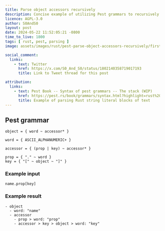```yaml
---
title: Parse object accessors recursively
description: Concise example of utilizing Pest grammars to recursively parse object accessors
licence: AGPL-3.0
author: S0AndS0
layout: post
date: 2024-05-22 11:52:05:21 -0800
time_to_live: 1800
tags: [ rust, pest, parsing ]
image: assets/images/rust/pest-parse-object-accessors-recursively/first-code-block.png

social_comment:
  links:
    - text: Twitter
      href: https://x.com/S0_And_S0/status/1802140358719017193
      title: Link to Tweet thread for this post

attribution:
  links:
    - text: Pest Book -- Syntax of pest grammars -- The stack (WIP)
      href: https://pest.rs/book/grammars/syntax.html?highlight=rust%20string#the-stack-wip
      title: Example of parsing Rust string literal blocks of text
---
```




## Pest grammar


```pest
object = { word ~ accessor* }

word = { ASCII_ALPHANUMERIC+ }

accessor = { (prop | key) ~ accessor* }

prop = { "." ~ word }
key = { "[" ~ object ~ "]" }
```


### Example input

```
name.prop[key]
```

### Example result

```
- object
  - word: "name"
  - accessor
    - prop > word: "prop"
    - accessor > key > object > word: "key"
```

